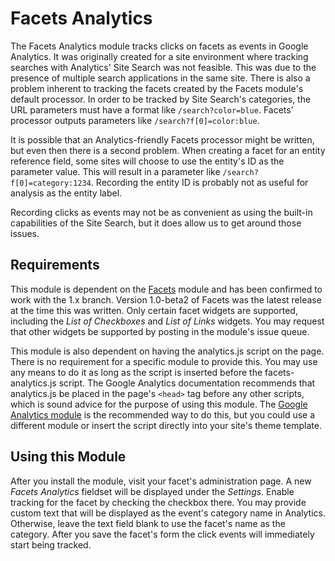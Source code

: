 # Facets Analytics
The Facets Analytics module tracks clicks on facets as events in Google
Analytics.  It was originally created for a site environment where tracking
searches with Analytics' Site Search was not feasible.  This was due to the
presence of multiple search applications in the same site.  There is also a
problem inherent to tracking the facets created by the Facets module's default
processor.  In order to be tracked by Site Search's categories, the URL
parameters must have a format like ```/search?color=blue```.  Facets' processor
outputs parameters like ```/search?f[0]=color:blue```.

It is possible that an Analytics-friendly Facets processor might be written, but
even then there is a second problem.  When creating a facet for an entity
reference field, some sites will choose to use the entity's ID as the parameter
value.  This will result in a parameter like ```/search?f[0]=category:1234```.
Recording the entity ID is probably not as useful for analysis as the entity
label.

Recording clicks as events may not be as convenient as using the built-in
capabilities of the Site Search, but it does allow us to get around those
issues.

## Requirements
This module is dependent on the [Facets](https://www.drupal.org/project/facets)
module and has been confirmed to work with the 1.x branch.  Version 1.0-beta2 of
Facets was the latest release at the time this was written.  Only certain facet
widgets are supported, including the _List of Checkboxes_ and _List of Links_
widgets.  You may request that other widgets be supported by posting in the
module's issue queue.

This module is also dependent on having the analytics.js script on the page.
There is no requirement for a specific module to provide this.  You may use any
means to do it as long as the script is inserted before the facets-analytics.js
script.  The Google Analytics documentation recommends that analytics.js be
placed in the page's ```<head>``` tag before any other scripts, which is sound
advice for the purpose of using this module.  The
[Google Analytics module](https://www.drupal.org/project/google_analytics) is
the recommended way to do this, but you could use a different module or insert
the script directly into your site's theme template.

## Using this Module
After you install the module, visit your facet's administration page.  A new
_Facets Analytics_ fieldset will be displayed under the _Settings_.  Enable
tracking for the facet by checking the checkbox there.  You may provide custom
text that will be displayed as the event's category name in Analytics.
Otherwise, leave the text field blank to use the facet's name as the category.
After you save the facet's form the click events will immediately start being
tracked.
